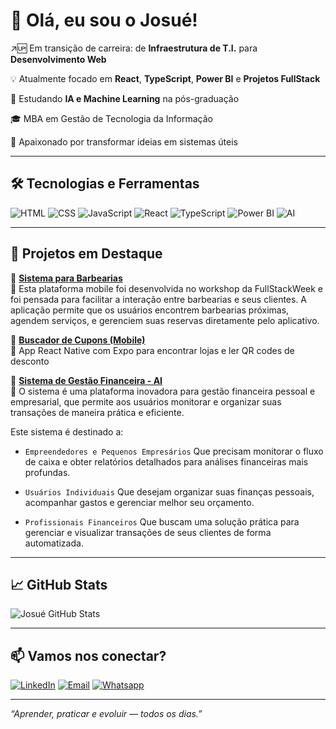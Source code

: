 # 👋 Olá, eu sou o Josué!

↗🆙 Em transição de carreira: de **Infraestrutura de T.I.** para **Desenvolvimento Web**  

💡 Atualmente focado em **React**, **TypeScript**, **Power BI** e **Projetos FullStack**  

🚀 Estudando **IA e Machine Learning** na pós-graduação

🎓 MBA em Gestão de Tecnologia da Informação

🍕 Apaixonado por transformar ideias em sistemas úteis 

---

## 🛠️ Tecnologias e Ferramentas

![HTML](https://img.shields.io/badge/HTML5-e34c26?style=for-the-badge&logo=html5&logoColor=fff)
![CSS](https://img.shields.io/badge/CSS3-264de4?style=for-the-badge&logo=css3&logoColor=fff)
![JavaScript](https://img.shields.io/badge/JavaScript-f7df1e?style=for-the-badge&logo=javascript&logoColor=000)
![React](https://img.shields.io/badge/React-20232a?style=for-the-badge&logo=react&logoColor=61dafb)
![TypeScript](https://img.shields.io/badge/TypeScript-007acc?style=for-the-badge&logo=typescript&logoColor=fff)
![Power BI](https://img.shields.io/badge/Power%20BI-f2c811?style=for-the-badge&logo=powerbi&logoColor=000)
![AI](https://img.shields.io/badge/Inteligência%20Artificial-6a1b9a?style=for-the-badge&logo=ai&logoColor=white)


---

## 📌 Projetos em Destaque

🔹 [**Sistema para Barbearias**](https://github.com/JosueCosta2023/fsw-barber-2024)  
💈 Esta plataforma mobile foi desenvolvida no workshop da FullStackWeek e foi pensada para facilitar a interação entre barbearias e seus clientes. A aplicação permite que os usuários encontrem barbearias próximas, agendem serviços, e gerenciem suas reservas diretamente pelo aplicativo.

🔹 [**Buscador de Cupons (Mobile)**](https://github.com/JosueCosta2023/nlw-mobile)  
📱 App React Native com Expo para encontrar lojas e ler QR codes de desconto

🔹 [**Sistema de Gestão Financeira - AI**](https://github.com/JosueCosta2023/finance-ai)  
📱 O sistema é uma plataforma inovadora para gestão financeira pessoal e empresarial, que permite aos usuários monitorar e organizar suas transações de maneira prática e eficiente.

Este sistema é destinado a:

- `Empreendedores e Pequenos Empresários`
Que precisam monitorar o fluxo de caixa e obter relatórios detalhados para análises financeiras mais profundas.

- `Usuários Individuais`
Que desejam organizar suas finanças pessoais, acompanhar gastos e gerenciar melhor seu orçamento.

- `Profissionais Financeiros`
Que buscam uma solução prática para gerenciar e visualizar transações de seus clientes de forma automatizada.

---

## 📈 GitHub Stats

![Josué GitHub Stats](https://github-readme-stats.vercel.app/api?username=JosueCosta2023&show_icons=true&theme=radical)

---

## 📫 Vamos nos conectar?

[![LinkedIn](https://img.shields.io/badge/LinkedIn-0077b5?style=for-the-badge&logo=linkedin&logoColor=fff)](https://www.linkedin.com/in/josue-ocanha-costa/)
[![Email](https://img.shields.io/badge/E-mail-ff6f61?style=for-the-badge&logo=gmail&logoColor=fff)](mailto:contato_josuecosta@hotmail.com)
[![Whatsapp](https://img.shields.io/badge/WhatsApp-25D366?style=for-the-badge&logo=whatsapp&logoColor=white)](https://wa.me/+5565993408371)

---

*“Aprender, praticar e evoluir — todos os dias.”*
